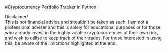 #Cryptocurrency Portfolio Tracker in Python

Disclaimer!
<br> This is not financial advice and shouldn't be taken as such. I am not a professional adviser and this is solely for educational purposes or for those who already invest in the highly volatile cryptocurrencies at their own risk, and wish to utilise to keep track of their trades. For those interested in using this, be aware of the limitations highlighted at the end. 

